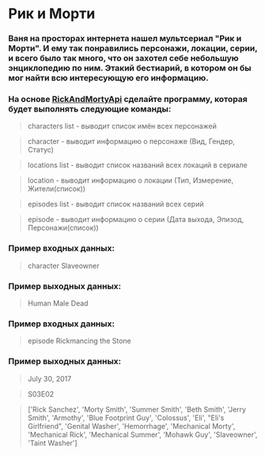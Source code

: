# Рик и Морти
### Ваня на просторах интернета нашел мультсериал "Рик и Морти". И ему так понравились персонажи, локации, серии, и всего было так много, что он захотел себе небольшую энциклопедию по ним. Этакий бестиарий, в котором он бы мог найти всю интересующую его информацию.
### На основе [RickAndMortyApi](https://rickandmortyapi.com) сделайте программу, которая будет выполнять следующие команды:

> characters list - выводит список имён всех персонажей

> character <name> - выводит информацию о персонаже (Вид, Гендер, Статус)

> locations list - выводит список названий всех локаций в сериале

> location <name> - выводит информацию о локации (Тип, Измерение, Жители(список))

> episodes list - выводит список названий всех серий

> episode <name> - выводит информацию о серии (Дата выхода, Эпизод, Персонажи(список))

### Пример входных данных:

> character Slaveowner


### Пример выходных данных:

> Human
Male
Dead

### Пример входных данных:

> episode Rickmancing the Stone


### Пример выходных данных:

> July 30, 2017

> S03E02

> ['Rick Sanchez', 'Morty Smith', 'Summer Smith', 'Beth Smith', 'Jerry Smith', 'Armothy', 'Blue Footprint Guy', 'Colossus', 'Eli', "Eli's Girlfriend", 'Genital Washer', 'Hemorrhage', 'Mechanical Morty', 'Mechanical Rick', 'Mechanical Summer', 'Mohawk Guy', 'Slaveowner', 'Taint Washer']
